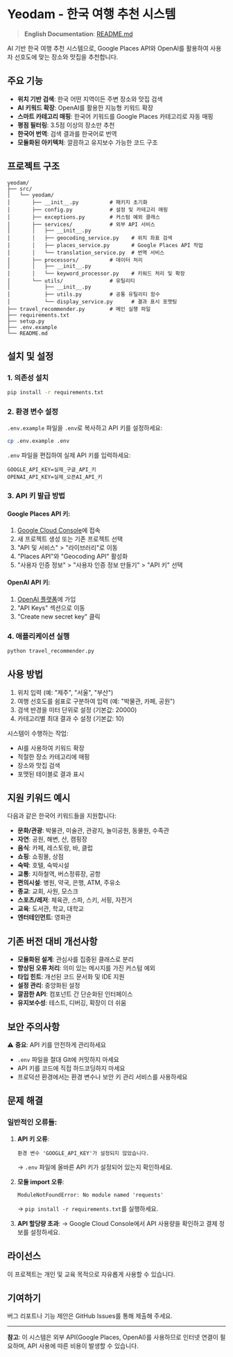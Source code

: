 # Yeodam - 한국 여행 추천 시스템

> **English Documentation**: [README.md](README.md)

AI 기반 한국 여행 추천 시스템으로, Google Places API와 OpenAI를 활용하여 사용자 선호도에 맞는 장소와 맛집을 추천합니다.

## 주요 기능

- **위치 기반 검색**: 한국 어떤 지역이든 주변 장소와 맛집 검색
- **AI 키워드 확장**: OpenAI를 활용한 지능형 키워드 확장
- **스마트 카테고리 매핑**: 한국어 키워드를 Google Places 카테고리로 자동 매핑
- **평점 필터링**: 3.5점 이상의 장소만 추천
- **한국어 번역**: 검색 결과를 한국어로 번역
- **모듈화된 아키텍처**: 깔끔하고 유지보수 가능한 코드 구조

## 프로젝트 구조

```
yeodam/
├── src/
│   └── yeodam/
│       ├── __init__.py          # 패키지 초기화
│       ├── config.py            # 설정 및 카테고리 매핑
│       ├── exceptions.py        # 커스텀 예외 클래스
│       ├── services/            # 외부 API 서비스
│       │   ├── __init__.py
│       │   ├── geocoding_service.py    # 위치 좌표 검색
│       │   ├── places_service.py       # Google Places API 작업
│       │   └── translation_service.py  # 번역 서비스
│       ├── processors/          # 데이터 처리
│       │   ├── __init__.py
│       │   └── keyword_processor.py    # 키워드 처리 및 확장
│       └── utils/               # 유틸리티
│           ├── __init__.py
│           ├── utils.py         # 공통 유틸리티 함수
│           └── display_service.py      # 결과 표시 포맷팅
├── travel_recommender.py        # 메인 실행 파일
├── requirements.txt
├── setup.py
├── .env.example
└── README.md
```

## 설치 및 설정

### 1. 의존성 설치
```bash
pip install -r requirements.txt
```

### 2. 환경 변수 설정
`.env.example` 파일을 `.env`로 복사하고 API 키를 설정하세요:

```bash
cp .env.example .env
```

`.env` 파일을 편집하여 실제 API 키를 입력하세요:
```
GOOGLE_API_KEY=실제_구글_API_키
OPENAI_API_KEY=실제_오픈AI_API_키
```

### 3. API 키 발급 방법

#### Google Places API 키:
1. [Google Cloud Console](https://console.cloud.google.com/)에 접속
2. 새 프로젝트 생성 또는 기존 프로젝트 선택
3. "API 및 서비스" > "라이브러리"로 이동
4. "Places API"와 "Geocoding API" 활성화
5. "사용자 인증 정보" > "사용자 인증 정보 만들기" > "API 키" 선택

#### OpenAI API 키:
1. [OpenAI 플랫폼](https://platform.openai.com/)에 가입
2. "API Keys" 섹션으로 이동
3. "Create new secret key" 클릭

### 4. 애플리케이션 실행
```bash
python travel_recommender.py
```

## 사용 방법

1. 위치 입력 (예: "제주", "서울", "부산")
2. 여행 선호도를 쉼표로 구분하여 입력 (예: "박물관, 카페, 공원")
3. 검색 반경을 미터 단위로 설정 (기본값: 20000)
4. 카테고리별 최대 결과 수 설정 (기본값: 10)

시스템이 수행하는 작업:
- AI를 사용하여 키워드 확장
- 적절한 장소 카테고리에 매핑
- 장소와 맛집 검색
- 포맷된 테이블로 결과 표시

## 지원 키워드 예시

다음과 같은 한국어 키워드들을 지원합니다:
- **문화/관광**: 박물관, 미술관, 관광지, 놀이공원, 동물원, 수족관
- **자연**: 공원, 해변, 산, 캠핑장
- **음식**: 카페, 레스토랑, 바, 클럽
- **쇼핑**: 쇼핑몰, 상점
- **숙박**: 호텔, 숙박시설
- **교통**: 지하철역, 버스정류장, 공항
- **편의시설**: 병원, 약국, 은행, ATM, 주유소
- **종교**: 교회, 사원, 모스크
- **스포츠/레저**: 체육관, 스파, 스키, 서핑, 자전거
- **교육**: 도서관, 학교, 대학교
- **엔터테인먼트**: 영화관

## 기존 버전 대비 개선사항

- **모듈화된 설계**: 관심사를 집중된 클래스로 분리
- **향상된 오류 처리**: 의미 있는 메시지를 가진 커스텀 예외
- **타입 힌트**: 개선된 코드 문서화 및 IDE 지원
- **설정 관리**: 중앙화된 설정
- **깔끔한 API**: 컴포넌트 간 단순화된 인터페이스
- **유지보수성**: 테스트, 디버깅, 확장이 더 쉬움

## 보안 주의사항

⚠️ **중요**: API 키를 안전하게 관리하세요
- `.env` 파일을 절대 Git에 커밋하지 마세요
- API 키를 코드에 직접 하드코딩하지 마세요
- 프로덕션 환경에서는 환경 변수나 보안 키 관리 서비스를 사용하세요

## 문제 해결

### 일반적인 오류들:

1. **API 키 오류**:
   ```
   환경 변수 'GOOGLE_API_KEY'가 설정되지 않았습니다.
   ```
   → `.env` 파일에 올바른 API 키가 설정되어 있는지 확인하세요.

2. **모듈 import 오류**:
   ```
   ModuleNotFoundError: No module named 'requests'
   ```
   → `pip install -r requirements.txt`를 실행하세요.

3. **API 할당량 초과**:
   → Google Cloud Console에서 API 사용량을 확인하고 결제 정보를 설정하세요.

## 라이선스

이 프로젝트는 개인 및 교육 목적으로 자유롭게 사용할 수 있습니다.

## 기여하기

버그 리포트나 기능 제안은 GitHub Issues를 통해 제출해 주세요.

---

**참고**: 이 시스템은 외부 API(Google Places, OpenAI)를 사용하므로 인터넷 연결이 필요하며, API 사용에 따른 비용이 발생할 수 있습니다.

